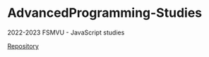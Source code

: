 # AdvancedProgramming-Studies
2022-2023 FSMVU - JavaScript studies

[Repository](https://github.com/Mustafa-Deveci/AdvancedProgramming-Studies.git)
